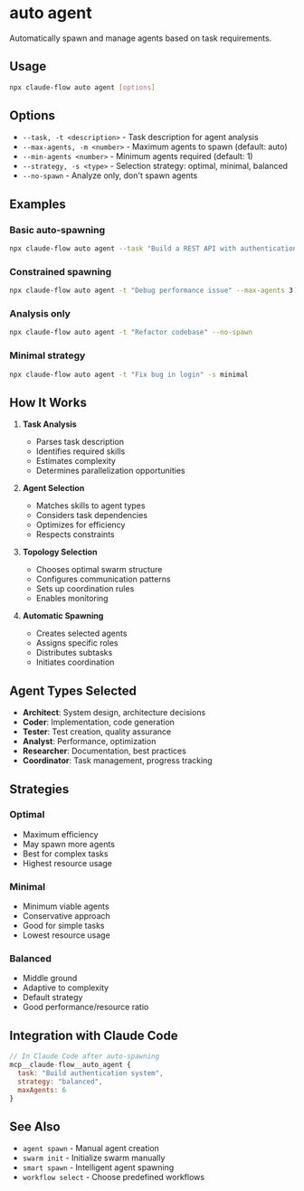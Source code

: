 # auto agent

Automatically spawn and manage agents based on task requirements.

## Usage

```bash
npx claude-flow auto agent [options]
```

## Options

- `--task, -t <description>` - Task description for agent analysis
- `--max-agents, -m <number>` - Maximum agents to spawn (default: auto)
- `--min-agents <number>` - Minimum agents required (default: 1)
- `--strategy, -s <type>` - Selection strategy: optimal, minimal, balanced
- `--no-spawn` - Analyze only, don't spawn agents

## Examples

### Basic auto-spawning
```bash
npx claude-flow auto agent --task "Build a REST API with authentication"
```

### Constrained spawning
```bash
npx claude-flow auto agent -t "Debug performance issue" --max-agents 3
```

### Analysis only
```bash
npx claude-flow auto agent -t "Refactor codebase" --no-spawn
```

### Minimal strategy
```bash
npx claude-flow auto agent -t "Fix bug in login" -s minimal
```

## How It Works

1. **Task Analysis**
   - Parses task description
   - Identifies required skills
   - Estimates complexity
   - Determines parallelization opportunities

2. **Agent Selection**
   - Matches skills to agent types
   - Considers task dependencies
   - Optimizes for efficiency
   - Respects constraints

3. **Topology Selection**
   - Chooses optimal swarm structure
   - Configures communication patterns
   - Sets up coordination rules
   - Enables monitoring

4. **Automatic Spawning**
   - Creates selected agents
   - Assigns specific roles
   - Distributes subtasks
   - Initiates coordination

## Agent Types Selected

- **Architect**: System design, architecture decisions
- **Coder**: Implementation, code generation
- **Tester**: Test creation, quality assurance
- **Analyst**: Performance, optimization
- **Researcher**: Documentation, best practices
- **Coordinator**: Task management, progress tracking

## Strategies

### Optimal
- Maximum efficiency
- May spawn more agents
- Best for complex tasks
- Highest resource usage

### Minimal
- Minimum viable agents
- Conservative approach
- Good for simple tasks
- Lowest resource usage

### Balanced
- Middle ground
- Adaptive to complexity
- Default strategy
- Good performance/resource ratio

## Integration with Claude Code

```javascript
// In Claude Code after auto-spawning
mcp__claude-flow__auto_agent { 
  task: "Build authentication system",
  strategy: "balanced",
  maxAgents: 6
}
```

## See Also

- `agent spawn` - Manual agent creation
- `swarm init` - Initialize swarm manually
- `smart spawn` - Intelligent agent spawning
- `workflow select` - Choose predefined workflows